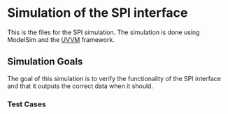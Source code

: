 # Simulation of the SPI interface

This is the files for the SPI simulation. The simulation is done using ModelSim and the [UVVM](https://github.com/UVVM/UVVM_Light) framework.

## Simulation Goals

The goal of this simulation is to verify the functionality of the SPI interface and that it outputs the correct data when it should.

### Test Cases

